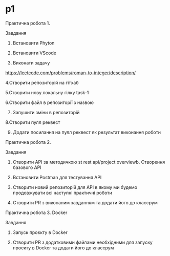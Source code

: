# p1

Практична робота 1.

Завдання

1. Встановити Phyton

2. Встановити VScode

3. Виконати задачу

https://leetcode.com/problems/roman-to-integer/description/

4.Створити репозиторій на гітхаб

5.Створити нову локальну гілку task-1

6.Створити файл в репозиторії з назвою

7. Запушити зміни в репозиторій

8.Створити пулл реквест

9. Додати посилання на пулл реквест як
результат виконання роботи

Практична робота 2.

Завдання

1. Створити API за методичкою
st rest api/project overviewb.
Створення базового АРІ

2. Встановити Postman для тестування API

3. Створити новий репозиторій для АРІ в якому
ми будемо продовжувати всі наступні
практичні роботи

4. Створити PR з виконаним завданням та
додати його до классрум

Практична робота 3. Docker

Завдання

1. Запуск проєкту в Docker

2. Створити PR з додатковими файлами необхідними для запуску проекту в Docker та додати його до классрум
